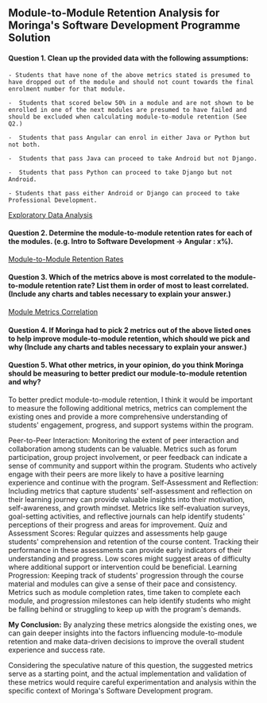 ## **Module-to-Module Retention Analysis for Moringa's Software Development Programme Solution** 

#### **Question 1. Clean up the provided data with the following assumptions:**

    - Students that have none of the above metrics stated is presumed to have dropped out of the module and should not count towards the final enrolment number for that module.

    -  Students that scored below 50% in a module and are not shown to be enrolled in one of the next modules are presumed to have failed and should be excluded when calculating module-to-module retention (See Q2.)

    -  Students that pass Angular can enrol in either Java or Python but not both.

    -  Students that pass Java can proceed to take Android but not Django.

    -  Students that pass Python can proceed to take Django but not Android.

    - Students that pass either Android or Django can proceed to take Professional Development.

 [Exploratory Data Analysis]()


#### **Question 2. Determine the module-to-module retention rates for each of the modules. (e.g. Intro to Software Development -> Angular : x%).**  
[Module-to-Module Retention Rates]()


#### **Question 3. Which of the metrics above is most correlated to the module-to-module retention rate? List them in order of most to least correlated. (Include any charts and tables necessary to explain your answer.)**
[Module Metrics Correlation]()


#### **Question 4. If Moringa had to pick 2 metrics out of the above listed ones to help improve module-to-module retention, which should we pick and why (Include any charts and tables necessary to explain your answer.)**



#### **Question 5. What other metrics, in your opinion, do you think Moringa should be measuring to better predict our module-to-module retention and why?** 

To better predict module-to-module retention, I think it would be important to measure the following additional metrics, metrics can complement the existing ones and provide a more comprehensive understanding of students' engagement, progress, and support systems within the program. 

 Peer-to-Peer Interaction: Monitoring the extent of peer interaction and collaboration among students can be valuable. Metrics such as forum participation, group project involvement, or peer feedback can indicate a sense of community and support within the program. Students who actively engage with their peers are more likely to have a positive learning experience and continue with the program.
Self-Assessment and Reflection: Including metrics that capture students' self-assessment and reflection on their learning journey can provide valuable insights into their motivation, self-awareness, and growth mindset. Metrics like self-evaluation surveys, goal-setting activities, and reflective journals can help identify students' perceptions of their progress and areas for improvement.
Quiz and Assessment Scores: Regular quizzes and assessments help gauge students' comprehension and retention of the course content. Tracking their performance in these assessments can provide early indicators of their understanding and progress. Low scores might suggest areas of difficulty where additional support or intervention could be beneficial.
Learning Progression: Keeping track of students' progression through the course material and modules can give a sense of their pace and consistency. Metrics such as module completion rates, time taken to complete each module, and progression milestones can help identify students who might be falling behind or struggling to keep up with the program's demands. 

**My Conclusion:**
By analyzing these metrics alongside the existing ones, we can gain deeper insights into the factors influencing module-to-module retention and make data-driven decisions to improve the overall student experience and success rate.

Considering the speculative nature of this question, the suggested metrics serve as a starting point, and the actual implementation and validation of these metrics would require careful experimentation and analysis within the specific context of Moringa's Software Development program.






